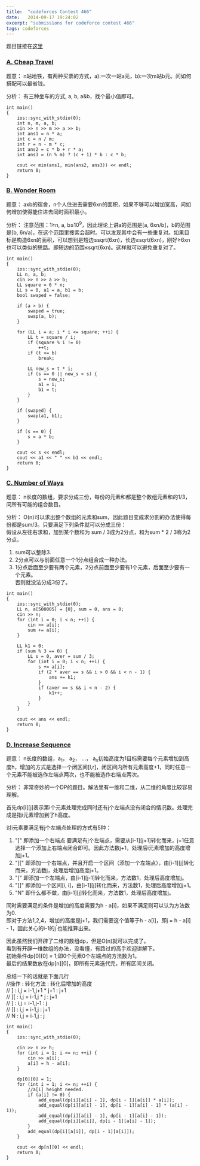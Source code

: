 ```yaml
---
title:  "codeforces Contest 466"
date:   2014-09-17 19:24:02
excerpt: "submissions for codeforce contest 466"
tags: codeforces
---
```


题目链接在[这里](http://codeforces.com/contest/466)

<!--more-->

### [A. Cheap Travel](http://codeforces.com/contest/466/problem/A)

题意： n站地铁，有两种买票的方式，a):一次一站a元，b):一次m站b元。问如何搭配可以最省钱。

分析： 有三种坐车的方式, a, b, a&b，找个最小值即可。

```
int main()
{
    ios::sync_with_stdio(0);
    int n, m, a, b;
    cin >> n >> m >> a >> b;
    int ans1 = n * a;
    int c = n / m;
    int r = n - m * c;
    int ans2 = c * b + r * a;
    int ans3 = (n % m) ? (c + 1) * b : c * b;

    cout << min(ans1, min(ans2, ans3)) << endl;
    return 0;
}
```

### [B. Wonder Room](http://codeforces.com/contest/466/problem/B)

题意： axb的宿舍，n个人住进去需要6xn的面积，如果不够可以增加宽高，问如何增加使得能住进去同时面积最小。

分析： 注意范围：1&ge;n, a, b&le;10<sup>9</sup>，因此理论上讲a的范围是[a, 6xn/b]，b的范围是[b, 6n/a]，在这个范围里搜索会超时。可以发现其中会有一些重复对。如果目标是构造6xn的面积，可以想到是短边&le;sqrt(6xn)，长边&ge;sqrt(6xn)，刚好&ge;6xn也可以类似的思路。即短边的范围&le;sqrt(6xn)。这样就可以避免重复对了。

```
int main()
{
    ios::sync_with_stdio(0);
    LL n, a, b;
    cin >> n >> a >> b;
    LL square = 6 * n;
    LL s = 0, a1 = a, b1 = b;
    bool swaped = false;

    if (a > b) {
        swaped = true;
        swap(a, b);
    }

    for (LL i = a; i * i <= square; ++i) {
        LL t = square / i;
        if (square % i != 0)
            ++t;
        if (t <= b)
            break;

        LL new_s = t * i;
        if (s == 0 || new_s < s) {
            s = new_s;
            a1 = i;
            b1 = t;
        }
    }

    if (swaped) {
        swap(a1, b1);
    }

    if (s == 0) {
        s = a * b;
    }

    cout << s << endl;
    cout << a1 << " " << b1 << endl;
    return 0;
}
```


### [C. Number of Ways](http://codeforces.com/contest/466/problem/C)  

题意： n长度的数组，要求分成三份，每份的元素和都是整个数组元素和的1/3， 问所有可能的组合数目。

分析： O(n)可以求出整个数组的元素和sum，因此题目变成求分割的办法使得每份都是sum/3。只要满足下列条件就可以分成三份：    
假设从左往右求和，加到某个数和为 sum / 3成为2分点，和为sum * 2 / 3称为2分点。
1. sum可以整除3.  
2. 2分点可以与前面任意一个1分点组合成一种办法。   
3. 1分点后面至少要有两个元素，2分点前面至少要有1个元素，后面至少要有一个元素。  
否则就没法分成3份了。  

```
int main()
{
    ios::sync_with_stdio(0);
    LL n, a[500005] = {0}, sum = 0, ans = 0;
    cin >> n;
    for (int i = 0; i < n; ++i) {
        cin >> a[i];
        sum += a[i];
    }

    LL k1 = 0;
    if (sum % 3 == 0) {
        LL s = 0, aver = sum / 3;
        for (int i = 0; i < n; ++i) {
            s += a[i];
            if (2 * aver == s && i > 0 && i < n - 1) {
                ans += k1;
            }
            if (aver == s && i < n - 2) {
                k1++;
            }
        }
    }

    cout << ans << endl;
    return 0;
}
```

### [D. Increase Sequence](http://codeforces.com/contest/466/problem/D)  

题意： n长度的数组，a<sub>1</sub>， a<sub>2</sub>， ...， a<sub>n</sub>初始高度为1目标需要每个元素增加到高度h，增加的方式是选择一个闭区间[l,r]，闭区间内所有元素高度+1，同时任意一个元素不能被选作左端点两次，也不能被选作右端点两次。

分析： 非常奇妙的一个DP的题目。解法里有一维和二维，从二维的角度比较容易理解。   

首先dp[i][j]表示第i个元素处理完成同时还有j个左端点没有闭合的情况数。处理完成是指i元素增加到了h高度。    

对i元素要满足有j个左端点处理的方式有5种：   
1. "]" 即添加一个右端点 要满足有j个左端点，需要从[i-1][j+1]转化而来，j+1任意选择一个添加上右端点闭合即可。因此方法数j+1，处理后i元素增加的高度增加j+1。   
2. "][" 即添加一个右端点，并且开启一个区间（添加一个左端点），由[i-1][j]转化而来，方法数j，处理后增加高度j+1。   
3. "[" 即添加一个左端点，由[i-1][j-1]转化而来，方法数1，处理后高度增加j。   
4. "[]" 即添加一个区间[i, i]，由[i-1][j]转化而来，方法数1，处理后高度增加j+1。   
5. "N" 即什么都不做，由[i-1][j]转化而来，方法数1，处理后高度增加j。   

同时需要满足的条件是增加的高度需要为h - a[i]，如果不满足则可以认为方法数为0.  
即对于方法1,2,4，增加的高度是j+1，我们需要这个值等于h - a[i]，即j = h - a[i] - 1，因此关心的i-1的j<sup>'</sup>也能推算出来。  

因此虽然我们开辟了二维的数组dp，但是O(n)就可以完成了。  
看到有开辟一维数组的办法，没看懂，有路过的高手欢迎讲解下。  
初始条件dp[0][0] = 1;即0个元素0个左端点的方法数为1。  
最后的结果数放在dp[n][0]，即所有元素迭代完，所有区间关闭。  

总结一下的话就是下面几行  
//操作  :     转化方法              : 转化后增加的高度   
// ]    :      i,j = i-1,j+1 * j+1  : j+1   
// ][   :      i,j = i-1,j * j      : j+1  
// [    :      i,j = i-1,j-1        : j  
// []   :      i,j = i-1,j          : j+1  
// N    :      i,j = i-1,j          : j  

```
int main()
{
    ios::sync_with_stdio(0);

    cin >> n >> h;
    for (int i = 1; i <= n; ++i) {
        cin >> a[i];
        a[i] = h - a[i];
    }

    dp[0][0] = 1;
    for (int i = 1; i <= n; ++i) {
        //a[i] height needed.
        if (a[i] != 0) {
            add_equal(dp[i][a[i] - 1], dp[i - 1][a[i]] * a[i]);
            add_equal(dp[i][a[i] - 1], dp[i - 1][a[i] - 1] * (a[i] - 1));
            add_equal(dp[i][a[i] - 1], dp[i - 1][a[i] - 1]);
            add_equal(dp[i][a[i]], dp[i - 1][a[i] - 1]);
        }
        add_equal(dp[i][a[i]], dp[i - 1][a[i]]);
    }

    cout << dp[n][0] << endl;
    return 0;
}
```
